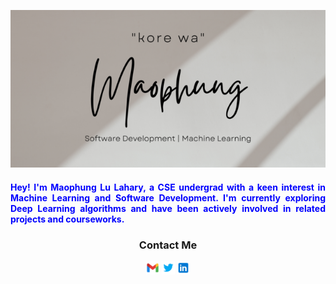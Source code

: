 <p align="center">
  <img src="https://github.com/maophung2001/maophung2001/blob/main/GitHubBanner%20(1).png" alt="My Banner">
</p>

<h4 align="justify" style="color:blue;">Hey! I'm Maophung Lu Lahary, a CSE undergrad with a keen interest in Machine Learning and Software Development. I'm currently exploring Deep Learning algorithms and have been actively involved in related projects and courseworks.</h4>

<h3 align="center">Contact Me</h3>
<p align="Center">
<a href="u20cse1044@cit.ac.in"><img src="https://github.com/maophung2001/maophung2001/blob/main/icons8-gmail-48.png" width=21px target="_blank"></a>
<a href="https://twitter.com/maophoong"><img src="https://github.com/maophung2001/maophung2001/blob/main/icons8-twitter-48.png" width=21px target="_blank"></a>
<a href="https://www.linkedin.com/in/maophung-lu-lahary-575317204/"><img src="https://github.com/maophung2001/maophung2001/blob/main/icons8-linkedin-48.png" width=21px target="_blank"></a>
</p>
<!---
maophung2001/maophung2001 is a ✨ special ✨ repository because its `README.md` (this file) appears on your GitHub profile.
You can click the Preview link to take a look at your changes.
--->
